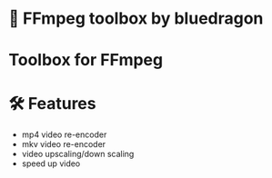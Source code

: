 # 🎥 FFmpeg toolbox by bluedragon
# Toolbox for FFmpeg
# 🛠 Features
* mp4 video re-encoder
* mkv video re-encoder
* video upscaling/down scaling
* speed up video
